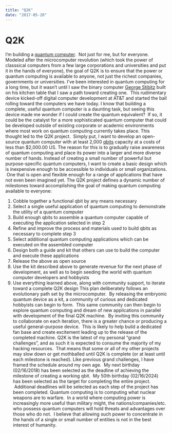 ```yaml
---
title: "Q2K"
date: "2017-05-20"
---
```


<div class="content">
<h1 id="q2k">Q2K</h1>
<p>I’m building a <a href="https://en.m.wikipedia.org/wiki/Quantum_computing" target="_blank">quantum computer</a>.  Not just for me, but for everyone. Modeled after the microcomputer revolution (which took the power of classsical computers from a few large corporations and universities and put it in the hands of everyone), the goal of Q2K is to ensure that the power or quantum computing is available to anyone, not just the richest companies, governments or universities. I’ve been interested in quantum computing for a long time, but it wasn’t until I saw the binary computer <a href="https://en.m.wikipedia.org/wiki/George_Stibitz" target="_blank">George Stibitz</a> built on his kitchen table that I saw a path toward creating one. <img alt="" src="/wp/2017/05/img_0704.jpg"/> This rudimentary device kicked-off digital computer development at AT&amp;T and started the ball rolling toward the computers we have today. I know that building a complete, useful quantum computer is a daunting task, but seeing this device made me wonder if I could create the quantum equivalent?  If so, it could be the catalyst for a more sophisticated quantum computer that could be developed outside of existing corporate or academic environments where most work on quantum computing currently takes place. This thought led to the Q2K project.  Simply put, I want to develop an open-source quantum computer with at least 2,000 <a href="https://en.m.wikipedia.org/wiki/Qubit" target="_blank">qbits</a> capacity at a costs of less than $2,000.00 US. The reason for this is to gradually raise awareness of quantum computing and place its power into a larger and more diverse number of hands. Instead of creating a small number of powerful but purpose-specific quantum computers, I want to create a basic design which is inexpensive enough to be accessible to individuals or small organizations.  One that is open and flexible enough for a range of applications that have not even been imagined yet. The Q2K project defines a dynamic number of milestones toward accomplishing the goal of making quantum computing available to everyone:</p>
<ol>
<li>Cobble together a functional qbit by any means necessary</li>
<li>Select a single useful application of quantum computing to demonstrate the utility of a quantum computer</li>
<li>Build enough qbits to assemble a quantum computer capable of executing the application selected in step 2</li>
<li>Refine and improve the process and materials used to build qbits as necessary to complete step 3</li>
<li>Select additional quantum computing applications which can be executed on the assembled computer</li>
<li>Design both a guide and kit that others can use to build the computer and execute these applications</li>
<li>Release the above as open source</li>
<li>Use the kit described above to generate revenue for the next phase of development, as well as to begin seeding the world with quantum computer developers and hobbyists</li>
<li>Use everything learned above, along with community support, to iterate toward a complete Q2K design
This plan deliberately follows an evolutionary path set by the microcomputer.  By releasing the embryonic quantum device as a kit, a community of curious and dedicated hobbyists can begin to form.  This same community can then begin to explore quantum computing and dream of new applications in parallel with development of the final Q2K machine.  By inviting this community to collaborate on each iteration, there is a greater chance or producing a useful general-purpose device.  This is likely to help build a dedicated fan base and create excitement leading up to the release of the completed machine. Q2K is the latest of my personal “grand challenges”, and as such it is expected to consume the majority of my hacking resources.  That means that some or all of my other projects may slow down or get mothballed until Q2K is complete (or at least until each milestone is reached). Like previous grand challenges, I have framed the schedule around my own age.  My next birthday (02/16/2018) has been selected as the deadline of achieving the milestone of creating a working qbit.  My 50th birthday (02/16/2024) has been selected as the target for completing the entire project.  Additional deadlines will be selected as each step of the project has been completed. Quantum computing is to computing what nuclear weapons are to warfare.  In a world where computing power is increasingly more useful than military might, the nations/companies/etc. who possess quantum computers will hold threats and advantages over those who do not.  I believe that allowing such power to concentrate in the hands of a single or small number of entities is not in the best interest of humanity.</li>
</ol>
</div>
